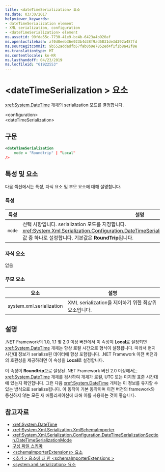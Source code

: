 ```yaml
---
title: <dateTimeSerialization> 요소
ms.date: 03/30/2017
helpviewer_keywords:
- dateTimeSerialization element
- XML serialization, configuration
- <dateTimeSerialization> element
ms.assetid: 90fda55c-7730-41e9-bc4b-6423a4b920af
ms.openlocfilehash: af0d8eeb36e023b4d38f9ad5831de3d392a487fd
ms.sourcegitcommit: 9b552addadfb57fab0b9e7852ed4f1f1b8a42f8e
ms.translationtype: MT
ms.contentlocale: ko-KR
ms.lasthandoff: 04/23/2019
ms.locfileid: "61922553"
---
```

# <a name="datetimeserialization-element"></a>\<dateTimeSerialization > 요소
<xref:System.DateTime> 개체의 serialization 모드를 결정합니다.  
  
 \<configuration>  
\<dateTimeSerialization>  
  
## <a name="syntax"></a>구문  
  
```xml  
<dateTimeSerialization  
    mode = "Roundtrip" | "Local"  
/>  
```  
  
## <a name="attributes-and-elements"></a>특성 및 요소  
 다음 섹션에서는 특성, 자식 요소 및 부모 요소에 대해 설명합니다.  
  
### <a name="attributes"></a>특성  
  
|특성|설명|  
|----------------|-----------------|  
|`mode`|선택 사항입니다. serialization 모드를 지정합니다. <xref:System.Xml.Serialization.Configuration.DateTimeSerializationSection.DateTimeSerializationMode> 값 중 하나로 설정합니다. 기본값은 **RoundTrip**입니다.|  
  
### <a name="child-elements"></a>자식 요소  
 없음  
  
### <a name="parent-elements"></a>부모 요소  
  
|요소|설명|  
|-------------|-----------------|  
|system.xml.serialization|XML serialization을 제어하기 위한 최상위 요소입니다.|  
  
## <a name="remarks"></a>설명  
 .NET Framework의 1.0, 1.1 및 2.0 이상 버전에서 이 속성이 **Local**로 설정되면 <xref:System.DateTime> 개체는 항상 로컬 시간으로 형식이 설정됩니다. 따라서 현지 시간대 정보가 serialize된 데이터에 항상 포함됩니다. .NET Framework 이전 버전과의 호환성을 제공하려면 이 속성을 **Local**로 설정합니다.  
  
 이 속성이 **Roundtrip**으로 설정된 .NET Framework 버전 2.0 이상에서는 <xref:System.DateTime> 개체를 검사하여 개체가 로컬, UTC 또는 미지정 표준 시간대에 있는지 확인합니다. 그런 다음 <xref:System.DateTime> 개체는 이 정보를 유지할 수 있는 방식으로 serialize됩니다. 이 동작이 기본 동작이며 이전 버전의 framework와 통신하지 않는 모든 새 애플리케이션에 대해 이를 사용하는 것이 좋습니다.  
  
## <a name="see-also"></a>참고자료

- <xref:System.DateTime>
- <xref:System.Xml.Serialization.XmlSchemaImporter>
- <xref:System.Xml.Serialization.Configuration.DateTimeSerializationSection.DateTimeSerializationMode>
- [구성 파일 스키마](../../../docs/framework/configure-apps/file-schema/index.md)
- [\<schemaImporterExtensions> 요소](../../../docs/standard/serialization/schemaimporterextensions-element.md)
- [\<추가 > 요소에 대 한 \<schemaImporterExtensions >](../../../docs/standard/serialization/add-element-for-schemaimporterextensions.md)
- [\<system.xml.serialization> 요소](../../../docs/standard/serialization/system-xml-serialization-element.md)
